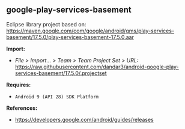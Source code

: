 ## google-play-services-basement

Eclipse library project based on:<br/>
https://maven.google.com/com/google/android/gms/play-services-basement/17.5.0/play-services-basement-17.5.0.aar

**Import:**
- _File > Import... > Team > Team Project Set > URL:_<br/>
  https://raw.githubusercontent.com/dandar3/android-google-play-services-basement/17.5.0/.projectset

**Requires:**
- `Android 9 (API 28) SDK Platform`

**References:**
- https://developers.google.com/android/guides/releases